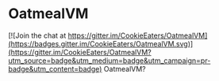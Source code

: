 # OatmealVM

[![Join the chat at https://gitter.im/CookieEaters/OatmealVM](https://badges.gitter.im/CookieEaters/OatmealVM.svg)](https://gitter.im/CookieEaters/OatmealVM?utm_source=badge&utm_medium=badge&utm_campaign=pr-badge&utm_content=badge)
OatmealVM?
